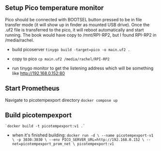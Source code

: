 ## Setup Pico temperature monitor
Pico should be connected with BOOTSEL button pressed to be in file transfer mode (it will show up in finder as mounted USB drive). Once the .uf2 file is transferred to the pico, it will reboot automatically and start running. The book would have copy to /mnt/RPI-RP2, but I found RPI-RP2 in /media/rachel.

- build picoserver
    `tinygo build -target=pico -o main.uf2 .`

- copy to pico 
    `cp main.uf2 /media/rachel/RPI-RP2`

- run tinygo monitor to get the listening address which will be something like http://192.168.0.152:80

## Start Prometheus
Navigate to picotempexport directory
    `docker compose up`

## Build picotempexport
    `docker build -t picotempexport:v1 .`

- when it's finished building:
    `docker run -d \
    --name picotempexport-v1 \
    -p 3030:3030 \
    --env PICO_SERVER_URL=http://192.168.0.152 \
    --net=picotempexport_prom_net \
    picotempexport:v1`
    